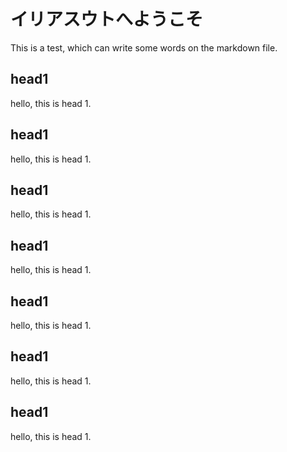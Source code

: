 # イリアスウトへようこそ

This is a test, which can write some words on the markdown file.

## head1

hello, this is head 1.

## head1

hello, this is head 1.

## head1

hello, this is head 1.

## head1

hello, this is head 1.

## head1

hello, this is head 1.

## head1

hello, this is head 1.

## head1

hello, this is head 1.
